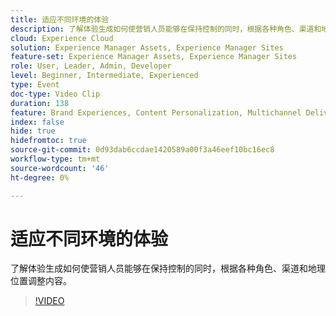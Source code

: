 ```yaml
---
title: 适应不同环境的体验
description: 了解体验生成如何使营销人员能够在保持控制的同时，根据各种角色、渠道和地理位置调整内容。
cloud: Experience Cloud
solution: Experience Manager Assets, Experience Manager Sites
feature-set: Experience Manager Assets, Experience Manager Sites
role: User, Leader, Admin, Developer
level: Beginner, Intermediate, Experienced
type: Event
doc-type: Video Clip
duration: 138
feature: Brand Experiences, Content Personalization, Multichannel Delivery, Renditions, Templates
index: false
hide: true
hidefromtoc: true
source-git-commit: 0d93dab6ccdae1420589a00f3a46eef10bc16ec8
workflow-type: tm+mt
source-wordcount: '46'
ht-degree: 0%

---
```



# 适应不同环境的体验

了解体验生成如何使营销人员能够在保持控制的同时，根据各种角色、渠道和地理位置调整内容。

>[!VIDEO](https://video.tv.adobe.com/v/3459245/?learn=on&enablevpops)
